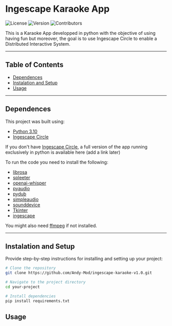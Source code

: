 # Ingescape Karaoke App

![License](https://img.shields.io/badge/license-MIT-blue.svg)
![Version](https://img.shields.io/badge/version-1.0.0-green.svg)
![Contributors](https://img.shields.io/github/contributors/your-repo/your-project.svg)

This is a Karaoke App developped in python with the objective of using having fun but moreover, the goal is to use Ingescape Circle to enable a Distributed Interactive System.

---

## Table of Contents
- [Dependences](#dependences)
- [Instalation and Setup](#instalation-and-setup)
- [Usage](#usage)
---

## Dependences

This project was built using:
- [Python 3.10](https://www.python.org/downloads/release/python-3100/)
- [Ingescape Circle](https://ingescape.com/fr/circle/)

If you don't have [Ingescape Circle](https://ingescape.com/fr/circle/), a full version of the app running exclusively in python is available here (add a link later) 

To run the code you need to install the following:

- [librosa](https://pypi.org/project/librosa/0.4.1/)
- [spleeter](https://pypi.org/project/spleeter/)
- [openai-whisper](https://github.com/openai/whisper)
- [pyaudio](https://pypi.org/project/PyAudio/)
- [pydub](https://pypi.org/project/pydub/)
- [simpleaudio](https://pypi.org/project/simpleaudio/)
- [sounddevice](https://pypi.org/project/sounddevice/)
- [Tkinter](https://docs.python.org/3/library/tkinter.html)
- [ingescape](https://pypi.org/project/ingescape/)

You might also need [ffmpeg](https://www.ffmpeg.org/download.html) if not installed.  

---

## Instalation and Setup

Provide step-by-step instructions for installing and setting up your project:

```bash
# Clone the repository
git clone https://github.com/Andy-Mod/ingescape-karaoke-v1.0.git

# Navigate to the project directory
cd your-project

# Install dependencies
pip install requirements.txt
```


## Usage